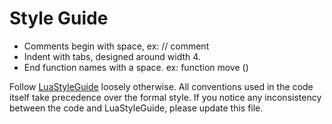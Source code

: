 # Style Guide

- Comments begin with space, ex: // comment
- Indent with tabs, designed around width 4.
- End function names with a space. ex: function move ()

Follow [LuaStyleGuide](http://lua-users.org/wiki/LuaStyleGuide) loosely otherwise.
All conventions used in the code itself take precedence over the formal style.
If you notice any inconsistency between the code and LuaStyleGuide, please update 
this file.